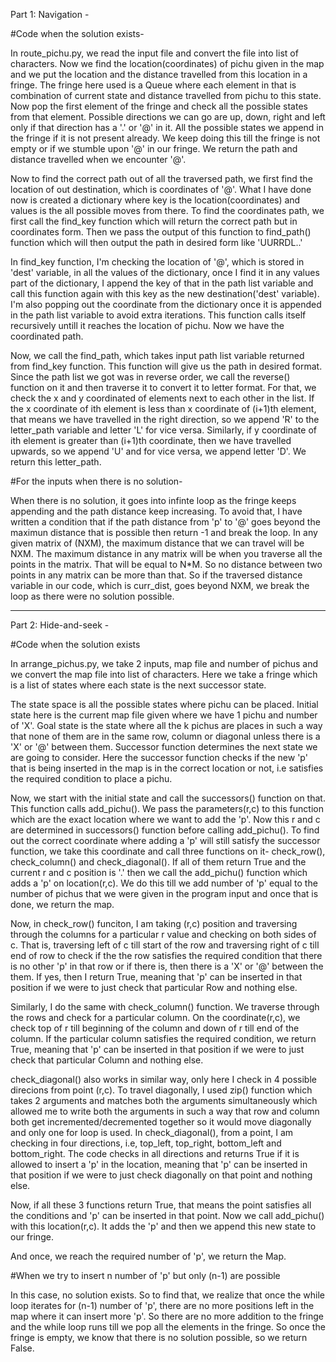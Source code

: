 Part 1: Navigation - 

#Code when the solution exists-

In route_pichu.py, we read the input file and convert the file into list of characters. Now we find the location(coordinates) of pichu given in the map and we put the location and the distance travelled from this location in a fringe. The fringe here used is a Queue where each element in that is combination of current state and distance travelled from pichu to this state. Now pop the first element of the fringe and check all the possible states from that element. Possible directions we can go are up, down, right and left only if that direction has a '.' or '@' in it. All the possible states we append in the fringe if it is not present already. We keep doing this till the fringe is not empty or if we stumble upon '@' in our fringe. We return the path and distance travelled when we encounter '@'.

Now to find the correct path out of all the traversed path, we first find the location of out destination, which is coordinates of '@'. What I have done now is created a dictionary where key is the location(coordinates) and values is the all possible moves from there. To find the coordinates path, we first call the find_key function which will return the correct path but in coordinates form. Then we pass the output of this function to find_path() function which will then output the path in desired form like 'UURRDL..'

In find_key function, I'm checking the location of '@', which is stored in 'dest' variable, in all the values of the dictionary, once I find it in any values part of the dictionary, I append the key of that in the path list variable and call this function again with this key as the new destination('dest' variable). I'm also popping out the coordinate from the dictionary once it is appended in the path list variable to avoid extra iterations. This function calls itself recursively untill it reaches the location of pichu. Now we have the coordinated path.

Now, we call the find_path, which takes input path list variable returned from find_key function. This function will give us the path in desired format. Since the path list we got was in reverse order, we call the reverse() function on it and then traverse it to convert it to letter format. For that, we check the x and y coordinated of elements next to each other in the list. If the x coordinate of ith element is less than x coordinate of (i+1)th element, that means we have travelled in the right direction, so we append 'R' to the letter_path variable and letter 'L' for vice versa. Similarly, if y coordinate of ith element is greater than (i+1)th coordinate, then we have travelled upwards, so we append 'U' and for vice versa, we append letter 'D'. We return this letter_path.


#For the inputs when there is no solution-

When there is no solution, it goes into infinte loop as the fringe keeps appending and the path distance keep increasing. To avoid that, I have written a condition that if the path distance from 'p' to '@' goes beyond the maximun distance that is possible then return -1 and break the loop. In any given matrix of (NXM), the maximum distance that we can travel will be NXM. The maximum distance in any matrix will be when you traverse all the points in the matrix. That will be equal to N*M. So no distance between two points in any matrix can be more than that. So if the traversed distance variable in our code, which is curr_dist, goes beyond NXM, we break the loop as there were no solution possible.


---------------------------------------------------------------------------------------------------------------


Part 2: Hide-and-seek -

#Code when the solution exists

In arrange_pichus.py, we take 2 inputs, map file and number of pichus and we convert the map file into list of characters. Here we take a fringe which is a list of states where each state is the next successor state. 

The state space is all the possible states where pichu can be placed. 
Initial state here is the current map file given where we have 1 pichu and number of 'X'. 
Goal state is the state where all the k pichus are places in such a way that none of them are in the same row, column or diagonal unless there is a 'X' or '@' between them.
Successor function determines the next state we are going to consider. Here the successor function checks if the new 'p' that is being inserted in the map is in the correct location or not, i.e satisfies the required condition to place a pichu.

Now, we start with the initial state and call the successors() function on that. This function calls add_pichu(). We pass the parameters(r,c) to this function which are the exact location where we want to add the 'p'. Now this r and c are determined in successors() function before calling add_pichu(). To find out the correct coordinate where adding a 'p' will still satisfy the successor function, we take this coordinate and call three functions on it- check_row(), check_column() and check_diagonal(). If all of them return True and the current r and c position is '.' then we call the add_pichu() function which adds a 'p' on location(r,c).
We do this till we add number of 'p' equal to the number of pichus that we were given in the program input and once that is done, we return the map. 

Now, in check_row() funciton, I am taking (r,c) position and traversing through the columns for a particular r value and checking on both sides of c. That is, traversing left of c till start of the row and traversing right of c till end of row to check if the the row satisfies the required condition that there is no other 'p' in that row or if there is, then there is a 'X' or '@' between the them. If yes, then I return True, meaning that 'p' can be inserted in that position if we were to just check that particular Row and nothing else.

Similarly, I do the same with check_column() function. We traverse through the rows and check for a particular column. On the coordinate(r,c), we check top of r till beginning of the column and down of r till end of the column. If the particular column satisfies the required condition, we return True, meaning that 'p' can be inserted in that position if we were to just check that particular Column and nothing else.

check_diagonal() also works in similar way, only here I check in 4 possible direcions from point (r,c). To travel diagonally, I used zip() function which takes 2 arguments and matches both the arguments simultaneously which allowed me to write both the arguments in such a way that row and column both get incremented/decremented together so it would move diagonally and only one for loop is used. In check_diagonal(), from a point, I am checking in four directions, i.e, top_left, top_right, bottom_left and bottom_right. The code checks in all directions and returns True if it is allowed to insert a 'p' in the location, meaning that 'p' can be inserted in that position if we were to just check diagonally on that point and nothing else.

Now, if all these 3 functions return True, that means the point satisfies all the conditions and 'p' can be inserted in that point. Now we call add_pichu() with this location(r,c). It adds the 'p' and then we append this new state to our fringe.

And once, we reach the required number of 'p', we return the Map.


#When we try to insert n number of 'p' but only (n-1) are possible

In this case, no solution exists. So to find that, we realize that once the while loop iterates for (n-1) number of 'p', there are no more positions left in the map where it can insert more 'p'. So there are no more addition to the fringe and the while loop runs till we pop all the elements in the fringe. So once the fringe is empty, we know that there is no solution possible, so we return False.
